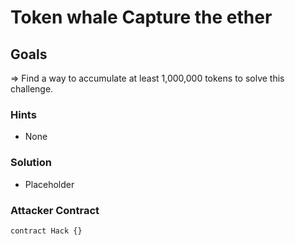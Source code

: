 # Token whale Capture the ether

## Goals

=> Find a way to accumulate at least 1,000,000 tokens to solve this challenge.

### Hints

- None

### Solution

- Placeholder

### Attacker Contract

```solidity
contract Hack {}
```
